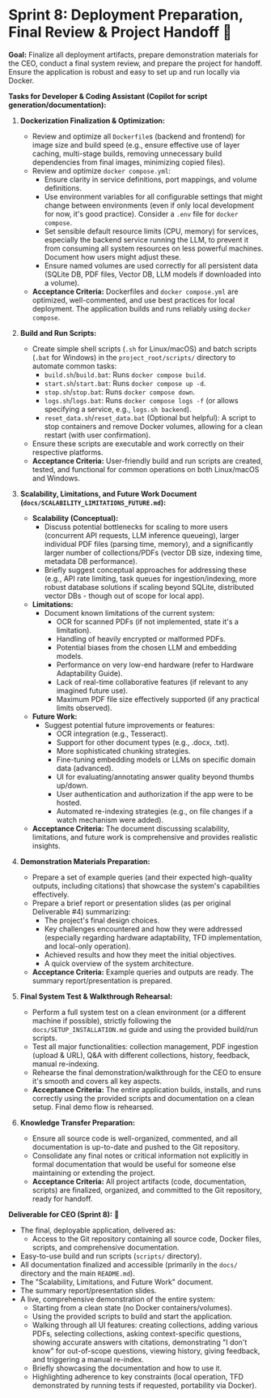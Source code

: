 # Sprint 8: Deployment Preparation, Final Review & Project Handoff 🚀

**Goal:** Finalize all deployment artifacts, prepare demonstration materials for the CEO, conduct a final system review, and prepare the project for handoff. Ensure the application is robust and easy to set up and run locally via Docker.

**Tasks for Developer & Coding Assistant (Copilot for script generation/documentation):**

1.  **Dockerization Finalization & Optimization:**
    * Review and optimize all `Dockerfile`s (backend and frontend) for image size and build speed (e.g., ensure effective use of layer caching, multi-stage builds, removing unnecessary build dependencies from final images, minimizing copied files).
    * Review and optimize `docker compose.yml`:
        * Ensure clarity in service definitions, port mappings, and volume definitions.
        * Use environment variables for all configurable settings that might change between environments (even if only local development for now, it's good practice). Consider a `.env` file for `docker compose`.
        * Set sensible default resource limits (CPU, memory) for services, especially the backend service running the LLM, to prevent it from consuming all system resources on less powerful machines. Document how users might adjust these.
        * Ensure named volumes are used correctly for all persistent data (SQLite DB, PDF files, Vector DB, LLM models if downloaded into a volume).
    * **Acceptance Criteria:** Dockerfiles and `docker compose.yml` are optimized, well-commented, and use best practices for local deployment. The application builds and runs reliably using `docker compose`.

2.  **Build and Run Scripts:**
    * Create simple shell scripts (`.sh` for Linux/macOS) and batch scripts (`.bat` for Windows) in the `project_root/scripts/` directory to automate common tasks:
        * `build.sh`/`build.bat`: Runs `docker compose build`.
        * `start.sh`/`start.bat`: Runs `docker compose up -d`.
        * `stop.sh`/`stop.bat`: Runs `docker compose down`.
        * `logs.sh`/`logs.bat`: Runs `docker compose logs -f` (or allows specifying a service, e.g., `logs.sh backend`).
        * `reset_data.sh`/`reset_data.bat` (Optional but helpful): A script to stop containers and remove Docker volumes, allowing for a clean restart (with user confirmation).
    * Ensure these scripts are executable and work correctly on their respective platforms.
    * **Acceptance Criteria:** User-friendly build and run scripts are created, tested, and functional for common operations on both Linux/macOS and Windows.

3.  **Scalability, Limitations, and Future Work Document (`docs/SCALABILITY_LIMITATIONS_FUTURE.md`):**
    * **Scalability (Conceptual):**
        * Discuss potential bottlenecks for scaling to more users (concurrent API requests, LLM inference queueing), larger individual PDF files (parsing time, memory), and a significantly larger number of collections/PDFs (vector DB size, indexing time, metadata DB performance).
        * Briefly suggest conceptual approaches for addressing these (e.g., API rate limiting, task queues for ingestion/indexing, more robust database solutions if scaling beyond SQLite, distributed vector DBs - though out of scope for local app).
    * **Limitations:**
        * Document known limitations of the current system:
            * OCR for scanned PDFs (if not implemented, state it's a limitation).
            * Handling of heavily encrypted or malformed PDFs.
            * Potential biases from the chosen LLM and embedding models.
            * Performance on very low-end hardware (refer to Hardware Adaptability Guide).
            * Lack of real-time collaborative features (if relevant to any imagined future use).
            * Maximum PDF file size effectively supported (if any practical limits observed).
    * **Future Work:**
        * Suggest potential future improvements or features:
            * OCR integration (e.g., Tesseract).
            * Support for other document types (e.g., .docx, .txt).
            * More sophisticated chunking strategies.
            * Fine-tuning embedding models or LLMs on specific domain data (advanced).
            * UI for evaluating/annotating answer quality beyond thumbs up/down.
            * User authentication and authorization if the app were to be hosted.
            * Automated re-indexing strategies (e.g., on file changes if a watch mechanism were added).
    * **Acceptance Criteria:** The document discussing scalability, limitations, and future work is comprehensive and provides realistic insights.

4.  **Demonstration Materials Preparation:**
    * Prepare a set of example queries (and their expected high-quality outputs, including citations) that showcase the system's capabilities effectively.
    * Prepare a brief report or presentation slides (as per original Deliverable #4) summarizing:
        * The project's final design choices.
        * Key challenges encountered and how they were addressed (especially regarding hardware adaptability, TFD implementation, and local-only operation).
        * Achieved results and how they meet the initial objectives.
        * A quick overview of the system architecture.
    * **Acceptance Criteria:** Example queries and outputs are ready. The summary report/presentation is prepared.

5.  **Final System Test & Walkthrough Rehearsal:**
    * Perform a full system test on a clean environment (or a different machine if possible), strictly following the `docs/SETUP_INSTALLATION.md` guide and using the provided build/run scripts.
    * Test all major functionalities: collection management, PDF ingestion (upload & URL), Q&A with different collections, history, feedback, manual re-indexing.
    * Rehearse the final demonstration/walkthrough for the CEO to ensure it's smooth and covers all key aspects.
    * **Acceptance Criteria:** The entire application builds, installs, and runs correctly using the provided scripts and documentation on a clean setup. Final demo flow is rehearsed.

6.  **Knowledge Transfer Preparation:**
    * Ensure all source code is well-organized, commented, and all documentation is up-to-date and pushed to the Git repository.
    * Consolidate any final notes or critical information not explicitly in formal documentation that would be useful for someone else maintaining or extending the project.
    * **Acceptance Criteria:** All project artifacts (code, documentation, scripts) are finalized, organized, and committed to the Git repository, ready for handoff.

**Deliverable for CEO (Sprint 8):** 🎉

* The final, deployable application, delivered as:
    * Access to the Git repository containing all source code, Docker files, scripts, and comprehensive documentation.
* Easy-to-use build and run scripts (`scripts/` directory).
* All documentation finalized and accessible (primarily in the `docs/` directory and the main `README.md`).
* The "Scalability, Limitations, and Future Work" document.
* The summary report/presentation slides.
* A live, comprehensive demonstration of the entire system:
    * Starting from a clean state (no Docker containers/volumes).
    * Using the provided scripts to build and start the application.
    * Walking through all UI features: creating collections, adding various PDFs, selecting collections, asking context-specific questions, showing accurate answers with citations, demonstrating "I don't know" for out-of-scope questions, viewing history, giving feedback, and triggering a manual re-index.
    * Briefly showcasing the documentation and how to use it.
    * Highlighting adherence to key constraints (local operation, TFD demonstrated by running tests if requested, portability via Docker).